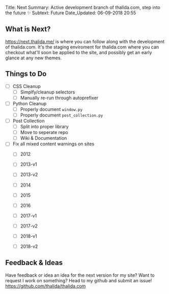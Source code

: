 Title:          Next
Summary:        Active development branch of thalida.com, step into the future ✨
Subtext:        Future
Date_Updated:   06-09-2018 20:55

## What is Next?
https://next.thalida.me/ is where you can follow along with the development of thalida.com. It's the staging enviroment for thalida.com where you can checkout what'll soon be applied to the site, and possibly get an early glance at any new themes.

## Things to Do
- [ ] CSS Cleanup
    * [ ] Simplfy/cleanup selectors
    * [ ] Manually re-run through autoprefixer
- [ ] Python Cleanup
    * [ ] Properly document `window.py`
    * [ ] Properly document `post_collection.py`
- [ ] Post Collection
    * [ ] Split into proper library
    * [ ] Move to seperate repo
    * [ ] Wiki & Documentation
- [ ] Fix all mixed content warnings on sites
    * [ ] 2012
    * [ ] 2013-v1
    * [ ] 2013-v2
    * [ ] 2014
    * [ ] 2015
    * [ ] 2016
    * [ ] 2017-v1
    * [ ] 2017-v2
    * [ ] 2018-v1
    * [ ] 2018-v2


## Feedback & Ideas
Have feedback or idea an idea for the next version for my site? Want to request I work on something? Head to my github and submit an issue! https://github.com/thalida/thalida.com
